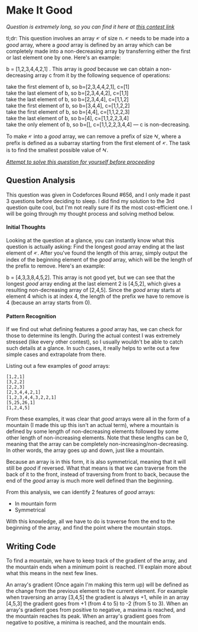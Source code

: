 # Make It Good

_Question is extremely long, so you can find it here at [this contest link](https://codeforces.com/contest/1385/problem/C)_

tl;dr: This question involves an array 𐤀 of size n. 𐤀 needs to be made into a _good_ array, where a _good_ array is defined by an array which can be completely made into a non-decreasing array by transferring either the first or last element one by one. Here's an example:

b = [1,2,3,4,4,2,1] . This array is _good_ because we can obtain a non-decreasing array c from it by the following sequence of operations:

take the first element of b, so b=[2,3,4,4,2,1], c=[1]<br/>
take the last element of b, so b=[2,3,4,4,2], c=[1,1]<br/>
take the last element of b, so b=[2,3,4,4], c=[1,1,2]<br/>
take the first element of b, so b=[3,4,4], c=[1,1,2,2]<br/>
take the first element of b, so b=[4,4], c=[1,1,2,2,3]<br/>
take the last element of b, so b=[4], c=[1,1,2,2,3,4]<br/>
take the only element of b, so b=[], c=[1,1,2,2,3,4,4] — c is non-decreasing.

To make 𐤀 into a _good_ array, we can remove a prefix of size 𐡀, where a prefix is defined as a subarray starting from the first element of 𐤀. The task is to find the smallest possible value of 𐡀.

<ins>*Attempt to solve this question for yourself before proceeding*</ins>

## Question Analysis

This question was given in Codeforces Round #656, and I only made it past 3 questions before deciding to sleep. I did find my solution to the 3rd question quite cool, but I'm not really sure if its the most cost-efficient one. I will be going through my thought process and solving method below.

#### Initial Thoughts

Looking at the question at a glance, you can instantly know what this question is actually asking: Find the longest _good_ array ending at the last element of 𐤀. After you've found the length of this array, simply output the index of the beginning element of the _good_ array, which will be the length of the prefix to remove. Here's an example:

b = [4,3,3,8,4,5,2]. This array is not good yet, but we can see that the longest _good_ array ending at the last element 2 is [4,5,2], which gives a resulting non-decreasing array of [2,4,5]. Since the _good_ array starts at element 4 which is at index 4, the length of the prefix we have to remove is 4 (because an array starts from 0).

#### Pattern Recognition

If we find out what defining features a _good_ array has, we can check for those to determine its length. During the actual contest I was extremely stressed (like every other contest), so I usually wouldn't be able to catch such details at a glance. In such cases, it really helps to write out a few simple cases and extrapolate from there.

Listing out a few examples of _good_ arrays:<br/>
```
[1,2,1]
[3,2,2]
[2,2,3]
[2,3,4,4,2,1]
[1,2,3,4,4,3,2,2,1]
[5,25,26,1]
[1,2,4,5]
```

From these examples, it was clear that _good_ arrays were all in the form of a mountain (I made this up this isn't an actual term), where a mountain is defined by some length of non-decreasing elements followed by some other length of non-increasing elements. Note that these lengths can be 0, meaning that the array can be completely non-increasing/non-decreasing. In other words, the array goes up and down, just like a mountain.

Because an array is in this form, it is also symmetrical, meaning that it will still be _good_ if reversed. What that means is that we can traverse from the back of it to the front, instead of traversing from front to back, because the end of the _good_ array is much more well defined than the beginning.

From this analysis, we can identify 2 features of _good_ arrays:
- In mountain form
- Symmetrical

With this knowledge, all we have to do is traverse from the end to the beginning of the array, and find the point where the mountain stops.

## Writing Code

To find a mountain, we have to keep track of the gradient of the array, and the mountain ends when a minimum point is reached. I'll explain more about what this means in the next few lines.

An array's gradient (Once again I'm making this term up) will be defined as the change from the previous element to the current element. For example when traversing an array [3,4,5] the gradient is always +1, while in an array [4,5,3] the gradient goes from +1 (from 4 to 5) to -2 (from 5 to 3). When an array's gradient goes from positive to negative, a maxima is reached, and the mountain reaches its peak. When an array's gradient goes from negative to positive, a minima is reached, and the mountain ends.
